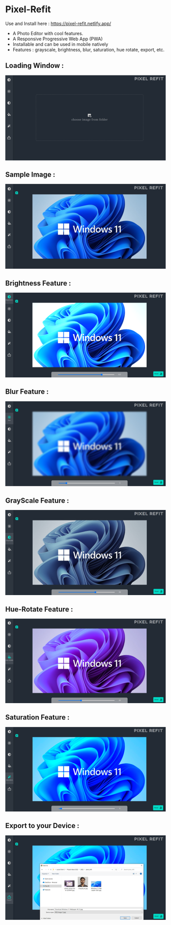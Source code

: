 # Pixel-Refit

Use and Install here : https://pixel-refit.netlify.app/

- A Photo Editor with cool features.
- A Responsive Progressive Web App (PWA)
- Installable and can be used in mobile natively
- Features : grayscale, brightness, blur, saturation, hue rotate, export, etc.

## Loading Window :

![LoadingWidow](screenshots/loadingWindow.png)

## Sample Image :

![RealImage](screenshots/realImage.png)

## Brightness Feature :

![BrightnessFeature](screenshots/brightnessFeature.png)

## Blur Feature :

![BlurFeature](screenshots/blurFeature.png)

## GrayScale Feature :

![GrayScaleFeature](screenshots/grayscaleFeature.png)

## Hue-Rotate Feature :

![HueRotateFeature](screenshots/huerotateFeature.png)

## Saturation Feature :

![HueRotateFeature](screenshots/saturationFeature.png)

## Export to your Device :

![ExportToDevice](screenshots/exportToDevice.png)

